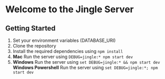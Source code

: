 # Welcome to the Jingle Server

## Getting Started
1. Set your environment variables (DATABASE_URI)
2. Clone the repository
3. Install the required dependencies using ```npm install```
4. **Mac** Run the server using ```DEBUG=jingle:* npm start dev```
5. **Windows** Run the server using ```set DEBUG=jingle:* && npm start dev```
**Windows Powershell** Run the server using ```set DEBUG=jingle:*; npm start dev```